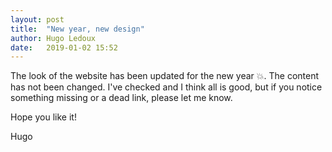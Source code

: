 ```yaml
---
layout: post
title:  "New year, new design"
author: Hugo Ledoux
date:   2019-01-02 15:52
---
```


The look of the website has been updated for the new year 💥.
The content has not been changed.
I've checked and I think all is good, but if you notice something missing or a dead link, please let me know.

Hope you like it!

Hugo